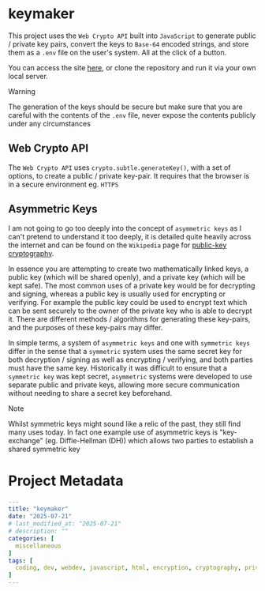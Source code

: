 # keymaker
This project uses the `Web Crypto API` built into `JavaScript` to generate public / private key pairs, convert the keys to `Base-64` encoded strings, and store them as a `.env` file on the user's system. All at the click of a button.

You can access the site [here](https://scarletti-ben.github.io/keymaker), or clone the repository and run it via your own local server.

> [!WARNING]
> The generation of the keys should be secure but make sure that you are careful with the contents of the `.env` file, never expose the contents publicly under any circumstances

## Web Crypto API
The `Web Crypto API` uses `crypto.subtle.generateKey()`, with a set of options, to create a public / private key-pair. It requires that the browser is in a secure environment eg. `HTTPS`

## Asymmetric Keys
I am not going to go too deeply into the concept of `asymmetric keys` as I can't pretend to understand it too deeply, it is detailed quite heavily across the internet and can be found on the `Wikipedia` page for [public-key cryptography](https://en.wikipedia.org/wiki/Public-key_cryptography). 

In essence you are attempting to create two mathematically linked keys, a public key (which will be shared openly), and a private key (which will be kept safe). The most common uses of a private key would be for decrypting and signing, whereas a public key is usually used for encrypting or verifying. For example the public key could be used to encrypt text which can be sent securely to the owner of the private key who is able to decrypt it. There are different methods / algorithms for generating these key-pairs, and the purposes of these key-pairs may differ.

In simple terms, a system of `asymmetric keys` and one with `symmetric keys` differ in the sense that a `symmetric` system uses the same secret key for both decryption / signing as well as encrypting / verifying, and both parties must have the same key. Historically it was difficult to ensure that a `symmetric key` was kept secret, `asymmetric` systems were developed to use separate public and private keys, allowing more secure communication without needing to share a secret key beforehand.

> [!NOTE]
> Whilst symmetric keys might sound like a relic of the past, they still find many uses today. In fact one example use of asymmetric keys is "key-exchange" (eg. Diffie-Hellman (DH)) which allows two parties to establish a shared symmetric key

# Project Metadata
```yaml
---
title: "keymaker"
date: "2025-07-21"
# last_modified_at: "2025-07-21"
# description: ""
categories: [
  miscellaneous
]
tags: [
  coding, dev, webdev, javascript, html, encryption, cryptography, private key, public key, key pairs, base64, .env, environment variables
]
---
```